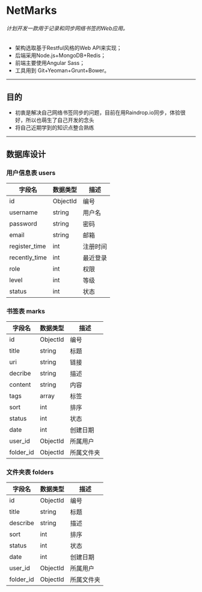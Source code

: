 # NetMarks
###### 计划开发一款用于记录和同步网络书签的Web应用。
* 架构选取基于Restful风格的Web API来实现；
* 后端采用Node.js+MongoDB+Redis；
* 前端主要使用Angular Sass；
* 工具用到 Git+Yeoman+Grunt+Bower。
<hr>

## 目的
* 初衷是解决自己网络书签同步的问题，目前在用Raindrop.io同步，体验很好，所以也萌生了自己开发的念头
* 将自己近期学到的知识点整合熟练
<hr>

## 数据库设计

### 用户信息表 users
| 字段名 | 数据类型 | 描述 |
| --- | --- | --- |
| id | ObjectId | 编号 |
| username | string | 用户名 |
| password | string | 密码 |
| email | string | 邮箱 |
| register_time | int | 注册时间 |
| recently_time | int | 最近登录 |
| role | int | 权限 |
| level | int | 等级 |
| status | int | 状态 |

### 书签表 marks
| 字段名 | 数据类型 | 描述 |
| --- | --- | --- |
| id | ObjectId | 编号 |
| title | string | 标题 |
| uri | string | 链接 |
| decribe | string | 描述 |
| content | string | 内容 |
| tags | array | 标签 |
| sort | int | 排序 |
| status | int | 状态 |
| date | int | 创建日期 |
| user_id | ObjectId | 所属用户 |
| folder_id | ObjectId | 所属文件夹 |

### 文件夹表 folders
| 字段名 | 数据类型 | 描述 |
| --- | --- | --- |
| id | ObjectId | 编号 |
| title | string | 标题 |
| describe | string | 描述 |
| sort | int | 排序 |
| status | int | 状态 |
| date | int | 创建日期 |
| user_id | ObjectId | 所属用户 |
| folder_id | ObjectId | 所属文件夹 |
